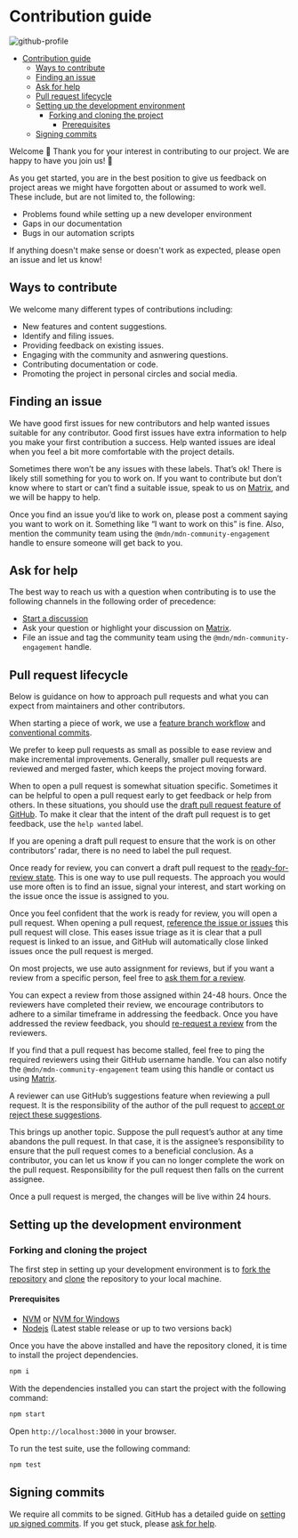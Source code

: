 # Contribution guide

![github-profile](https://user-images.githubusercontent.com/10350960/166113119-629295f6-c282-42c9-9379-af2de5ad4338.png)

- [Contribution guide](#contribution-guide)
  - [Ways to contribute](#ways-to-contribute)
  - [Finding an issue](#finding-an-issue)
  - [Ask for help](#ask-for-help)
  - [Pull request lifecycle](#pull-request-lifecycle)
  - [Setting up the development environment](#setting-up-the-development-environment)
    - [Forking and cloning the project](#forking-and-cloning-the-project)
      - [Prerequisites](#prerequisites)
  - [Signing commits](#signing-commits)

Welcome 👋 Thank you for your interest in contributing to our project. We are happy to have you join us! 💖

As you get started, you are in the best position to give us feedback on project areas we might have forgotten about or assumed to work well. These include, but are not limited to, the following:

- Problems found while setting up a new developer environment
- Gaps in our documentation
- Bugs in our automation scripts

If anything doesn't make sense or doesn't work as expected, please open an issue and let us know!

## Ways to contribute

We welcome many different types of contributions including:

<!-- TODO: These are not set in stone and should be reconsidered per project based on needs. -->

- New features and content suggestions.
- Identify and filing issues.
- Providing feedback on existing issues.
- Engaging with the community and asnwering questions.
- Contributing documentation or code.
- Promoting the project in personal circles and social media.

## Finding an issue

We have good first issues for new contributors and help wanted issues suitable for any contributor. Good first issues have extra information to help you make your first contribution a success. Help wanted issues are ideal when you feel a bit more comfortable with the project details.

Sometimes there won’t be any issues with these labels. That’s ok! There is likely still something for you to work on. If you want to contribute but don’t know where to start or can’t find a suitable issue, speak to us on [Matrix](https://matrix.to/#/#mdn:mozilla.org), and we will be happy to help.

Once you find an issue you’d like to work on, please post a comment saying you want to work on it. Something like “I want to work on this” is fine. Also, mention the community team using the `@mdn/mdn-community-engagement` handle to ensure someone will get back to you.

## Ask for help

The best way to reach us with a question when contributing is to use the following channels in the following order of precedence:

- [Start a discussion](https://github.com/mdn/mdn-community/discussions)
- Ask your question or highlight your discussion on [Matrix](https://matrix.to/#/#mdn:mozilla.org).
- File an issue and tag the community team using the `@mdn/mdn-community-engagement` handle.

## Pull request lifecycle

Below is guidance on how to approach pull requests and what you can expect from maintainers and other contributors.

When starting a piece of work, we use a [feature branch workflow](https://www.atlassian.com/git/tutorials/comparing-workflows/feature-branch-workflow) and [conventional commits](https://www.conventionalcommits.org).

We prefer to keep pull requests as small as possible to ease review and make incremental improvements. Generally, smaller pull requests are reviewed and merged faster, which keeps the project moving forward.

When to open a pull request is somewhat situation specific. Sometimes it can be helpful to open a pull request early to get feedback or help from others. In these situations, you should use the [draft pull request feature of GitHub](https://docs.github.com/en/pull-requests/collaborating-with-pull-requests/proposing-changes-to-your-work-with-pull-requests/about-pull-requests#draft-pull-requests). To make it clear that the intent of the draft pull request is to get feedback, use the `help wanted` label.

If you are opening a draft pull request to ensure that the work is on other contributors’ radar, there is no need to label the pull request.

Once ready for review, you can convert a draft pull request to the [ready-for-review state](https://docs.github.com/en/pull-requests/collaborating-with-pull-requests/proposing-changes-to-your-work-with-pull-requests/changing-the-stage-of-a-pull-request). This is one way to use pull requests. The approach you would use more often is to find an issue, signal your interest, and start working on the issue once the issue is assigned to you.

Once you feel confident that the work is ready for review, you will open a pull request. When opening a pull request, [reference the issue or issues](https://docs.github.com/en/issues/tracking-your-work-with-issues/linking-a-pull-request-to-an-issue#linking-a-pull-request-to-an-issue-using-a-keyword) this pull request will close. This eases issue triage as it is clear that a pull request is linked to an issue, and GitHub will automatically close linked issues once the pull request is merged.

On most projects, we use auto assignment for reviews, but if you want a review from a specific person, feel free to [ask them for a review](https://docs.github.com/en/pull-requests/collaborating-with-pull-requests/proposing-changes-to-your-work-with-pull-requests/requesting-a-pull-request-review).

You can expect a review from those assigned within 24-48 hours. Once the reviewers have completed their review, we encourage contributors to adhere to a similar timeframe in addressing the feedback. Once you have addressed the review feedback, you should [re-request a review](https://docs.github.com/en/pull-requests/collaborating-with-pull-requests/reviewing-changes-in-pull-requests/about-pull-request-reviews#re-requesting-a-review) from the reviewers.

If you find that a pull request has become stalled, feel free to ping the required reviewers using their GitHub username handle. You can also notify the `@mdn/mdn-community-engagement` team using this handle or contact us using [Matrix](https://matrix.to/#/#mdn:mozilla.org).

A reviewer can use GitHub’s suggestions feature when reviewing a pull request. It is the responsibility of the author of the pull request to [accept or reject these suggestions](https://docs.github.com/en/pull-requests/collaborating-with-pull-requests/reviewing-changes-in-pull-requests/incorporating-feedback-in-your-pull-request).

This brings up another topic. Suppose the pull request’s author at any time abandons the pull request. In that case, it is the assignee’s responsibility to ensure that the pull request comes to a beneficial conclusion. As a contributor, you can let us know if you can no longer complete the work on the pull request. Responsibility for the pull request then falls on the current assignee.

<!-- TODO: This will be project specific. Sometimes changes might be live instantly or within a few minutes. Update accordingly. -->

Once a pull request is merged, the changes will be live within 24 hours.

## Setting up the development environment

<!-- This is very project specific. The below is merely some guidance that might be applicable for most projects. -->

### Forking and cloning the project

The first step in setting up your development environment is to [fork the repository](https://docs.github.com/en/get-started/quickstart/fork-a-repo) and [clone](https://docs.github.com/en/get-started/quickstart/fork-a-repo#cloning-your-forked-repository) the repository to your local machine.

#### Prerequisites

- [NVM](https://github.com/nvm-sh/nvm) or [NVM for Windows](https://github.com/coreybutler/nvm-windows)
- [Nodejs](https://nodejs.org/en/) (Latest stable release or up to two versions back)

Once you have the above installed and have the repository cloned, it is time to install the project dependencies.

```bash
npm i
```

With the dependencies installed you can start the project with the following command:

```bash
npm start
```

Open `http://localhost:3000` in your browser.

To run the test suite, use the following command:

```bash
npm test
```

<!-- This section is project dependent. For some projects this can be an unnecessary stumbling block. -->

## Signing commits

We require all commits to be signed. GitHub has a detailed guide on [setting up signed commits](https://docs.github.com/en/authentication/managing-commit-signature-verification/signing-commits). If you get stuck, please [ask for help](#ask-for-help).
